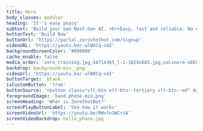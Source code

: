 ```yaml
---
title: Hero
body_classes: modular
heading: 'It''s easy peasy'
subtext: 'Build your own Next-Gen AI. <br>Easy, fast and reliable. No coding required.'
buttonText: 'Build Now'
buttonUrl: 'https://portal.zeroshotbot.com/signup'
videoURL: 'https://youtu.be/-ulWXCq-cmI'
backgroundScreenColor: '#000000'
cache_enable: false
media_order: 'zero_training.jpg,44714365_l-1-1024x683.jpg,salinero-vEE00Hx5d0Q.jpg,op-background-tech-1.jpg,paul-frenzel-MnHQMzC6n-o-unsplash.jpg,hand phone-min.png,background-min_.png,hello_phone.jpg'
backdrop: background-min_.png
videoUrl: 'https://youtu.be/-ulWXCq-cmI'
buttonTarget: _blank
isCustomButton: 'true'
buttonSource: '<button class="vlt-btn vlt-btn--tertiary vlt-btn--md" data-tf-popup="Yze1C4qs" data-tf-iframe-props="Build Now">Build Now</button><script src="//embed.typeform.com/next/embed.js"></script>'
foregroundImage: 'hand phone-min.png'
screenHeading: 'What is ZeroShotBot?'
screenPlayButtonLabel: 'See how it works'
screenVideoUrl: 'https://youtu.be/RWvtn3WCrsA'
screenVideoBackdrop: hello_phone.jpg
---
```


